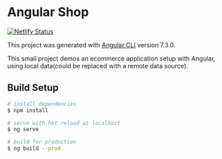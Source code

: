 # Angular Shop

[![Netlify Status](https://api.netlify.com/api/v1/badges/1ea90267-656f-4cc1-99ae-4710ed71f8f4/deploy-status)](https://app.netlify.com/sites/angular-shop/deploys)

This project was generated with [Angular CLI](https://github.com/angular/angular-cli) version 7.3.0.

This small project demos an ecommerce application setup with Angular, using local data(could be replaced with a remote data source).

## Build Setup

```bash
# install dependencies
$ npm install

# serve with hot reload at localhost
$ ng serve

# build for production
$ ng build --prod
```
